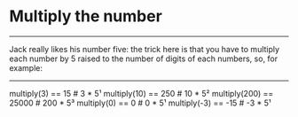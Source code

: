 # Multiply the number

---

Jack really likes his number five:
the trick here is that you have to multiply each
number by 5 raised to the number of digits of each numbers,
so, for example:

---

multiply(3) == 15 # 3 * 5¹
multiply(10) == 250 # 10 * 5²
multiply(200) == 25000 # 200 * 5³
multiply(0) == 0 # 0 * 5¹
multiply(-3) == -15 # -3 * 5¹